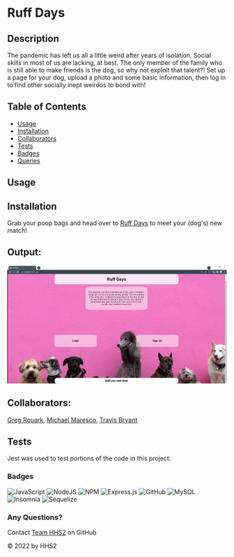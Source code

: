 # Ruff Days

## Description
The pandemic has left us all a little weird after years of isolation. Social skills in most of us are lacking, at best. The only member of the family who is still able to make friends is the dog, so why not exploit that talent?! Set up a page for your dog, upload a photo and some basic information, then log in to find other socially inept weirdos to bond with!

## Table of Contents
* [Usage](#usage)
* [Installation](#installation)
* [Collaborators](#collaborators)
* [Tests](#tests)
* [Badges](#badges)
* [Queries](#any-questions)

## Usage

## Installation
Grab your poop bags and head over to [Ruff Days](WEBSITE-HERE) to meet your (dog's) new match!

## Output:
![Screenshot](./public/images/Screenshot.png)

## Collaborators:
[Greg Rouark](@Rouark20), [Michael Maresco](@michaelcmaresco), [Travis Bryant](@tbryant2)

## Tests
Jest was used to test portions of the code in this project.

### Badges
![JavaScript](https://img.shields.io/badge/javascript-%23323330.svg?style=for-the-badge&logo=javascript&logoColor=%23F7DF1E)
![NodeJS](https://img.shields.io/badge/node.js-6DA55F?style=for-the-badge&logo=node.js&logoColor=white)
![NPM](https://img.shields.io/badge/NPM-%23000000.svg?style=for-the-badge&logo=npm&logoColor=white)
![Express.js](https://img.shields.io/badge/express.js-%23404d59.svg?style=for-the-badge&logo=express&logoColor=%2361DAFB)
![GitHub](https://img.shields.io/badge/github-%23121011.svg?style=for-the-badge&logo=github&logoColor=white)
![MySQL](https://img.shields.io/badge/mysql-%2300f.svg?style=for-the-badge&logo=mysql&logoColor=white)
![Insomnia](https://img.shields.io/badge/Insomnia-black?style=for-the-badge&logo=insomnia&logoColor=5849BE)
![Sequelize](https://img.shields.io/badge/Sequelize-52B0E7?style=for-the-badge&logo=Sequelize&logoColor=white)

### Any Questions?
Contact [Team HHS2](https://github.com/sarahwylie) on GitHub

© 2022 by HHS2
